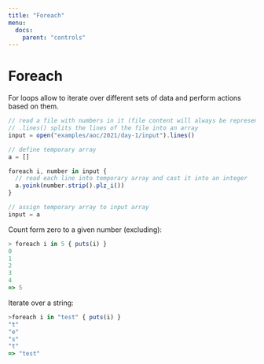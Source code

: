 ```yaml
---
title: "Foreach"
menu:
  docs:
    parent: "controls"
---
```

# Foreach
For loops allow to iterate over different sets of data and perform actions based on them.

```js
// read a file with numbers in it (file content will always be represented by strings)
// .lines() splits the lines of the file into an array
input = open("examples/aoc/2021/day-1/input").lines()

// define temporary array
a = []

foreach i, number in input {
  // read each line into temporary array and cast it into an integer
  a.yoink(number.strip().plz_i())
}

// assign temporary array to input array
input = a
```


Count form zero to a given number (excluding):

```js
> foreach i in 5 { puts(i) }
0
1
2
3
4
=> 5
```

Iterate over a string:

```js
>foreach i in "test" { puts(i) }
"t"
"e"
"s"
"t" 
=> "test"
```
